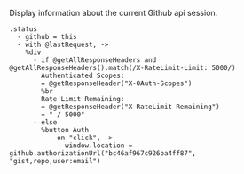 
Display information about the current Github api session.

    .status
      - github = this
      - with @lastRequest, ->
        %div
          - if @getAllResponseHeaders and @getAllResponseHeaders().match(/X-RateLimit-Limit: 5000/)
            Authenticated Scopes:
            = @getResponseHeader("X-OAuth-Scopes")
            %br
            Rate Limit Remaining:
            = @getResponseHeader("X-RateLimit-Remaining")
            = " / 5000"
          - else
            %button Auth
              - on "click", ->
                - window.location = github.authorizationUrl("bc46af967c926ba4ff87", "gist,repo,user:email")
